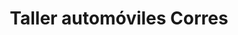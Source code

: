 ---
title: "Taller automóviles Corres"
url: /estella-lizarra/taller-automoviles-corres/
shop: Autowerkstatt
---